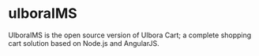 ulboraIMS
==============

UlboraIMS is the open source version of Ulbora Cart; a complete shopping cart solution based on Node.js and AngularJS.


